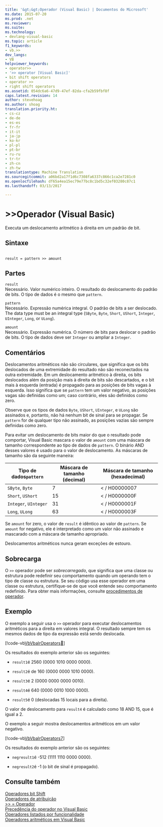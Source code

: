 ```yaml
---
title: '&gt;&gt;Operador (Visual Basic) | Documentos do Microsoft'
ms.date: 2015-07-20
ms.prod: .net
ms.reviewer: 
ms.suite: 
ms.technology:
- devlang-visual-basic
ms.topic: article
f1_keywords:
- vb.>>
dev_langs:
- VB
helpviewer_keywords:
- operator>>
- '>> operator [Visual Basic]'
- bit shift operators
- operator >>
- right shift operators
ms.assetid: 054dc6a6-47d9-47ef-82da-cfa2b59fbf8f
caps.latest.revision: 14
author: stevehoag
ms.author: shoag
translation.priority.ht:
- cs-cz
- de-de
- es-es
- fr-fr
- it-it
- ja-jp
- ko-kr
- pl-pl
- pt-br
- ru-ru
- tr-tr
- zh-cn
- zh-tw
translationtype: Machine Translation
ms.sourcegitcommit: a06bd2a17f1d6c7308fa6337c866c1ca2e7281c0
ms.openlocfilehash: df65a4ea15ec79e77bc8c1bd5c32ef03280c87c1
ms.lasthandoff: 03/13/2017

---
```

# <a name="gtgt-operator-visual-basic"></a>&gt;&gt;Operador (Visual Basic)
Executa um deslocamento aritmético à direita em um padrão de bit.  
  
## <a name="syntax"></a>Sintaxe  
  
```  
  
result = pattern >> amount  
```  
  
## <a name="parts"></a>Partes  
 `result`  
 Necessário. Valor numérico inteiro. O resultado do deslocamento do padrão de bits. O tipo de dados é o mesmo que `pattern`.  
  
 `pattern`  
 Necessário. Expressão numérica integral. O padrão de bits a ser deslocado. The data type must be an integral type (`SByte`, `Byte`, `Short`, `UShort`, `Integer`, `UInteger`, `Long`, or `ULong`).  
  
 `amount`  
 Necessário. Expressão numérica. O número de bits para deslocar o padrão de bits. O tipo de dados deve ser `Integer` ou ampliar a `Integer`.  
  
## <a name="remarks"></a>Comentários  
 Deslocamentos aritméticos não são circulares, que significa que os bits deslocados de uma extremidade do resultado não são reconectados na outra extremidade. Em um deslocamento aritmético à direita, os bits deslocados além da posição mais à direita de bits são descartados, e o bit mais à esquerda (entrada) é propagado para as posições de bits vagas à esquerda. Isso significa que se `pattern` tem um valor negativo, as posições vagas são definidas como um; caso contrário, eles são definidos como zero.  
  
 Observe que os tipos de dados `Byte`, `UShort`, `UInteger`, e `ULong` são assinados e, portanto, não há nenhum bit de sinal para se propagar. Se `pattern` for de qualquer tipo não assinado, as posições vazias são sempre definidas como zero.  
  
 Para evitar um deslocamento de bits maior do que o resultado pode comportar, Visual Basic mascara o valor de `amount` com uma máscara de tamanho correspondente ao tipo de dados de `pattern`. O binário AND desses valores é usado para o valor de deslocamento. As máscaras de tamanho são da seguinte maneira:  
  
|Tipo de dados`pattern`|Máscara de tamanho (decimal)|Máscara de tamanho (hexadecimal)|  
|----------------------------|---------------------------|-------------------------------|  
|`SByte`, `Byte`|7|&LT; / H00000007|  
|`Short`, `UShort`|15|&LT; / H0000000F|  
|`Integer`, `UInteger`|31|&LT; / H0000001F|  
|`Long`, `ULong`|63|&LT; / H0000003F|  
  
 Se `amount` for zero, o valor de `result` é idêntico ao valor de `pattern`. Se `amount` for negativo, ele é interpretado como um valor não assinado e mascarado com a máscara de tamanho apropriado.  
  
 Deslocamentos aritméticos nunca geram exceções de estouro.  
  
## <a name="overloading"></a>Sobrecarga  
 O `>>` operador pode ser *sobrecarregado*, que significa que uma classe ou estrutura pode redefinir seu comportamento quando um operando tem o tipo de classe ou estrutura. Se seu código usa esse operador em uma classe ou estrutura, certifique-se de que você entende seu comportamento redefinido. Para obter mais informações, consulte [procedimentos de operador](../../../visual-basic/programming-guide/language-features/procedures/operator-procedures.md).  
  
## <a name="example"></a>Exemplo  
 O exemplo a seguir usa o `>>` operador para executar deslocamentos aritméticos para a direita em valores integral. O resultado sempre tem os mesmos dados de tipo da expressão está sendo deslocada.  
  
 [!code-vb[VbVbalrOperators&#14;](../../../visual-basic/language-reference/operators/codesnippet/VisualBasic/right-shift-operator_1.vb)]  
  
 Os resultados do exemplo anterior são os seguintes:  
  
-   `result1`é 2560 (0000 1010 0000 0000).  
  
-   `result2`é de 160 (0000 0000 1010 0000).  
  
-   `result3`é 2 (0000 0000 0000 0010).  
  
-   `result4`é 640 (0000 0010 1000 0000).  
  
-   `result5`é 0 (deslocadas 15 locais para a direita).  
  
 O valor de deslocamento para `result4` é calculado como 18 AND 15, que é igual a 2.  
  
 O exemplo a seguir mostra deslocamentos aritméticos em um valor negativo.  
  
 [!code-vb[VbVbalrOperators&#55;](../../../visual-basic/language-reference/operators/codesnippet/VisualBasic/right-shift-operator_2.vb)]  
  
 Os resultados do exemplo anterior são os seguintes:  
  
-   `negresult1`é -512 (1111 1110 0000 0000).  
  
-   `negresult2`é -1 (o bit de sinal é propagado).  
  
## <a name="see-also"></a>Consulte também  
 [Operadores bit Shift](../../../visual-basic/language-reference/operators/bit-shift-operators.md)   
 [Operadores de atribuição](../../../visual-basic/language-reference/operators/assignment-operators.md)   
 [>> = Operador](../../../visual-basic/language-reference/operators/right-shift-assignment-operator.md)   
 [Precedência do operador no Visual Basic](../../../visual-basic/language-reference/operators/operator-precedence.md)   
 [Operadores listados por funcionalidade](../../../visual-basic/language-reference/operators/operators-listed-by-functionality.md)   
 [Operadores aritméticos em Visual Basic](../../../visual-basic/programming-guide/language-features/operators-and-expressions/arithmetic-operators.md)
